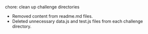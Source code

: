 chore: clean up challenge directories

- Removed content from readme.md files.
- Deleted unnecessary data.js and test.js files from each challenge directory.